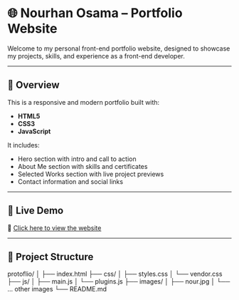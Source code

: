 # 🌐 Nourhan Osama – Portfolio Website

Welcome to my personal front-end portfolio website, designed to showcase my projects, skills, and experience as a front-end developer.

---

## 🔎 Overview

This is a responsive and modern portfolio built with:
- **HTML5**
- **CSS3**
- **JavaScript**

It includes:
- Hero section with intro and call to action
- About Me section with skills and certificates
- Selected Works section with live project previews
- Contact information and social links

---

## 🚀 Live Demo

🔗 [Click here to view the website](https://nourhanosama475.github.io/protoflio/)

---


## 📁 Project Structure

protoflio/
│
├── index.html
├── css/
│ ├── styles.css
│ └── vendor.css
├── js/
│ ├── main.js
│ └── plugins.js
├── images/
│ ├── nour.jpg
│ └── ... other images
└── README.md
